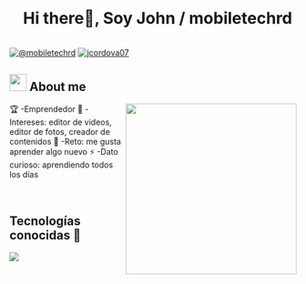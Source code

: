 
<!--h1 without bottom border-->

<div id="user-content-toc">
  <ul align="left">
    <summary><h1 style="display: inline-block">Hi there👋, Soy John / mobiletechrd</h1></summary>
  </ul>
</div>

<p align="left">
  <a href="https://www.youtube.com/@mobiletechrd" target="blank"><img align="center" src="https://img.shields.io/badge/YouTube-FF0000?style=for-the-badge&logo=youtube&logoColor=white" alt="@mobiletechrd"  /></a>
<a href="https://www.linkedin.com/in/jcordova07/" target="blank"><img align="center" src="https://img.shields.io/badge/LinkedIn-0077B5?style=for-the-badge&logo=linkedin&logoColor=white" alt="jcordova07"/></a>
  </p>


<!--About Me-->

## <picture><img src = "https://github.com/7oSkaaa/7oSkaaa/blob/main/Images/about_me.gif?raw=true" width = 30px></picture> About me

<picture> <img align="right" src="https://media.giphy.com/media/SWoSkN6DxTszqIKEqv/giphy.gif" width = 300px></picture>

🏆 -Emprendedor
📌 -Intereses: editor de videos, editor de fotos, creador de contenidos
🚧 -Reto: me gusta aprender algo nuevo
⚡ -Dato curioso: aprendiendo todos los días

<br>

<h2 >Tecnologías conocidas  🚩 </h2>
<!--tech stack icons-->
<p align="left">
  <a href="https://skillicons.dev">
    <img src="https://skillicons.dev/icons?i=css,html,git,github,vscode,js,s&perline=12" />
  </a>
</p>
<br>
<!-------------------------->
